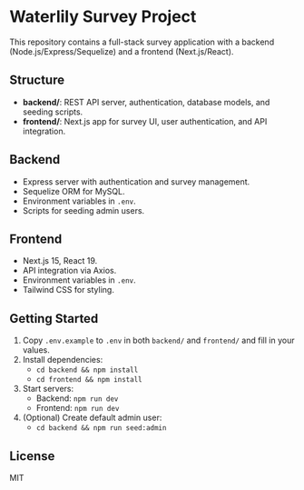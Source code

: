 # Waterlily Survey Project

This repository contains a full-stack survey application with a backend (Node.js/Express/Sequelize) and a frontend (Next.js/React).

## Structure

- **backend/**: REST API server, authentication, database models, and seeding scripts.
- **frontend/**: Next.js app for survey UI, user authentication, and API integration.

## Backend

- Express server with authentication and survey management.
- Sequelize ORM for MySQL.
- Environment variables in `.env`.
- Scripts for seeding admin users.

## Frontend

- Next.js 15, React 19.
- API integration via Axios.
- Environment variables in `.env`.
- Tailwind CSS for styling.

## Getting Started

1. Copy `.env.example` to `.env` in both `backend/` and `frontend/` and fill in your values.
2. Install dependencies:
   - `cd backend && npm install`
   - `cd frontend && npm install`
3. Start servers:
   - Backend: `npm run dev`
   - Frontend: `npm run dev`
4. (Optional) Create default admin user:
    - `cd backend && npm run seed:admin`
## License

MIT